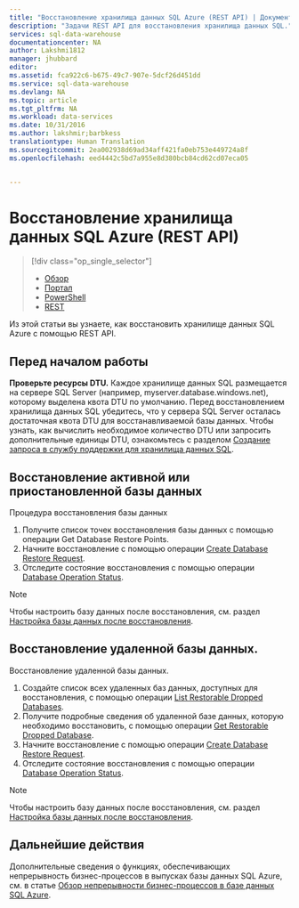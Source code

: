 ```yaml
---
title: "Восстановление хранилища данных SQL Azure (REST API) | Документация Майкрософт"
description: "Задачи REST API для восстановления хранилища данных SQL."
services: sql-data-warehouse
documentationcenter: NA
author: Lakshmi1812
manager: jhubbard
editor: 
ms.assetid: fca922c6-b675-49c7-907e-5dcf26d451dd
ms.service: sql-data-warehouse
ms.devlang: NA
ms.topic: article
ms.tgt_pltfrm: NA
ms.workload: data-services
ms.date: 10/31/2016
ms.author: lakshmir;barbkess
translationtype: Human Translation
ms.sourcegitcommit: 2ea002938d69ad34aff421fa0eb753e449724a8f
ms.openlocfilehash: eed4442c5bd7a955e8d380bcb84cd62cd07eca05


---
```

# <a name="restore-an-azure-sql-data-warehouse-rest-api"></a>Восстановление хранилища данных SQL Azure (REST API)
> [!div class="op_single_selector"]
> * [Обзор][Обзор]
> * [Портал][Портал]
> * [PowerShell][PowerShell]
> * [REST][REST]
> 
> 

Из этой статьи вы узнаете, как восстановить хранилище данных SQL Azure с помощью REST API.

## <a name="before-you-begin"></a>Перед началом работы
**Проверьте ресурсы DTU.**  Каждое хранилище данных SQL размещается на сервере SQL Server (например, myserver.database.windows.net), которому выделена квота DTU по умолчанию.  Перед восстановлением хранилища данных SQL убедитесь, что у сервера SQL Server осталась достаточная квота DTU для восстанавливаемой базы данных. Чтобы узнать, как вычислить необходимое количество DTU или запросить дополнительные единицы DTU, ознакомьтесь с разделом [Создание запроса в службу поддержки для хранилища данных SQL][Создание запроса в службу поддержки для хранилища данных SQL].

## <a name="restore-an-active-or-paused-database"></a>Восстановление активной или приостановленной базы данных
Процедура восстановления базы данных

1. Получите список точек восстановления базы данных с помощью операции Get Database Restore Points.
2. Начните восстановление с помощью операции [Create Database Restore Request][Create Database Restore Request].
3. Отследите состояние восстановления с помощью операции [Database Operation Status][Database Operation Status].

> [!NOTE]
> Чтобы настроить базу данных после восстановления, см. раздел [Настройка базы данных после восстановления][Настройка базы данных после восстановления].
> 
> 

## <a name="restore-a-deleted-database"></a>Восстановление удаленной базы данных.
Восстановление удаленной базы данных.

1. Создайте список всех удаленных баз данных, доступных для восстановления, с помощью операции [List Restorable Dropped Databases][List Restorable Dropped Databases].
2. Получите подробные сведения об удаленной базе данных, которую необходимо восстановить, с помощью операции [Get Restorable Dropped Database][Get Restorable Dropped Database].
3. Начните восстановление с помощью операции [Create Database Restore Request][Create Database Restore Request].
4. Отследите состояние восстановления с помощью операции [Database Operation Status][Database Operation Status].

> [!NOTE]
> Чтобы настроить базу данных после восстановления, см. раздел [Настройка базы данных после восстановления][Настройка базы данных после восстановления].
> 
> 

## <a name="next-steps"></a>Дальнейшие действия
Дополнительные сведения о функциях, обеспечивающих непрерывность бизнес-процессов в выпусках базы данных SQL Azure, см. в статье [Обзор непрерывности бизнес-процессов в базе данных SQL Azure][Обзор непрерывности бизнес-процессов в базе данных SQL Azure].

<!--Image references-->

<!--Article references-->
[Обзор непрерывности бизнес-процессов в базе данных SQL Azure]: ../sql-database/sql-database-business-continuity.md
[Создание запроса в службу поддержки для хранилища данных SQL]: ./sql-data-warehouse-get-started-create-support-ticket.md#request-quota-change
[Настройка базы данных после восстановления]: ../sql-database/sql-database-disaster-recovery.md#configure-your-database-after-recovery
[Как установить и настроить Azure PowerShell]: ./powershell-install-configure.md
[Обзор]: ./sql-data-warehouse-restore-database-overview.md
[Портал]: ./sql-data-warehouse-restore-database-portal.md
[PowerShell]: ./sql-data-warehouse-restore-database-powershell.md
[REST]: ./sql-data-warehouse-restore-database-rest-api.md

<!--MSDN references-->
[Create Database Restore Request]: https://msdn.microsoft.com/library/azure/dn509571.aspx
[Database Operation Status]: https://msdn.microsoft.com/library/azure/dn720371.aspx
[Get Restorable Dropped Database]: https://msdn.microsoft.com/library/azure/dn509574.aspx
[List Restorable Dropped Databases]: https://msdn.microsoft.com/library/azure/dn509562.aspx
[Restore-AzureRmSqlDatabase]: https://msdn.microsoft.com/library/mt693390.aspx

<!--Other Web references-->
[портала Azure]: https://portal.azure.com/
[Установщик веб-платформы Майкрософт]: https://aka.ms/webpi-azps



<!--HONumber=Nov16_HO3-->


